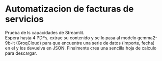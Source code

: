# Automatizacion de facturas de servicios

Prueba de ls capacidades de Streamlit.  
Espera hasta 4 PDFs, extrae su contenido y se lo pasa al modelo gemma2-9b-it (GroqCloud) para que encuentre una serie de datos (importe, fecha) en el y los devuelva en JSON. Finalmente crea una sencilla hoja de calculo para descargar.